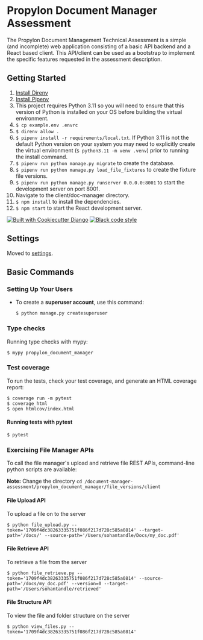 # Propylon Document Manager Assessment

The Propylon Document Management Technical Assessment is a simple (and incomplete) web application consisting of a basic API backend and a React based client.  This API/client can be used as a bootstrap to implement the specific features requested in the assessment description. 

## Getting Started
1. [Install Direnv](https://direnv.net/docs/installation.html)
2. [Install Pipenv](https://pipenv.pypa.io/en/latest/installation/)
3. This project requires Python 3.11 so you will need to ensure that this version of Python is installed on your OS before building the virtual environment.
4. `$ cp example.env .envrc`
5. `$ direnv allow .`
6. `$ pipenv install -r requirements/local.txt`.  If Python 3.11 is not the default Python version on your system you may need to explicitly create the virtual environment (`$ python3.11 -m venv .venv`) prior to running the install command. 
7. `$ pipenv run python manage.py migrate` to create the database.
8. `$ pipenv run python manage.py load_file_fixtures` to create the fixture file versions.
9. `$ pipenv run python manage.py runserver 0.0.0.0:8001` to start the development server on port 8001.
10. Navigate to the client/doc-manager directory.
11. `$ npm install` to install the dependencies.
12. `$ npm start` to start the React development server.

[![Built with Cookiecutter Django](https://img.shields.io/badge/built%20with-Cookiecutter%20Django-ff69b4.svg?logo=cookiecutter)](https://github.com/cookiecutter/cookiecutter-django/)
[![Black code style](https://img.shields.io/badge/code%20style-black-000000.svg)](https://github.com/ambv/black)

## Settings

Moved to [settings](http://cookiecutter-django.readthedocs.io/en/latest/settings.html).

## Basic Commands

### Setting Up Your Users

- To create a **superuser account**, use this command:

      $ python manage.py createsuperuser

### Type checks

Running type checks with mypy:

    $ mypy propylon_document_manager

### Test coverage

To run the tests, check your test coverage, and generate an HTML coverage report:

    $ coverage run -m pytest
    $ coverage html
    $ open htmlcov/index.html

#### Running tests with pytest

    $ pytest

###  Exercising File Manager APIs
 
To call the file manager's upload and retrieve file REST APIs, command-line python scripts are available:

**Note:** Change the directory `cd /document-manager-assessment/propylon_document_manager/file_versions/client`

#### File Upload API
To upload a file on to the server

    $ python file_upload.py --token='1709f4dc38263335751f086f217d728c585a0814' --target-path='/docs/' --source-path='/Users/sohantandle/Docs/my_doc.pdf'

#### File Retrieve API
To retrieve a file from the server

    $ python file_retrieve.py --token='1709f4dc38263335751f086f217d728c585a0814' --source-path='/docs/my_doc.pdf' --version=0 --target-path='/Users/sohantandle/retrieved'

#### File Structure API
To view the file and folder structure on the server

    $ python view_files.py --token='1709f4dc38263335751f086f217d728c585a0814'